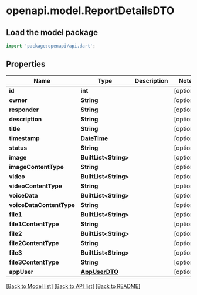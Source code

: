 # openapi.model.ReportDetailsDTO

## Load the model package
```dart
import 'package:openapi/api.dart';
```

## Properties
Name | Type | Description | Notes
------------ | ------------- | ------------- | -------------
**id** | **int** |  | [optional] 
**owner** | **String** |  | [optional] 
**responder** | **String** |  | [optional] 
**description** | **String** |  | [optional] 
**title** | **String** |  | [optional] 
**timestamp** | [**DateTime**](DateTime.md) |  | [optional] 
**status** | **String** |  | [optional] 
**image** | **BuiltList&lt;String&gt;** |  | [optional] 
**imageContentType** | **String** |  | [optional] 
**video** | **BuiltList&lt;String&gt;** |  | [optional] 
**videoContentType** | **String** |  | [optional] 
**voiceData** | **BuiltList&lt;String&gt;** |  | [optional] 
**voiceDataContentType** | **String** |  | [optional] 
**file1** | **BuiltList&lt;String&gt;** |  | [optional] 
**file1ContentType** | **String** |  | [optional] 
**file2** | **BuiltList&lt;String&gt;** |  | [optional] 
**file2ContentType** | **String** |  | [optional] 
**file3** | **BuiltList&lt;String&gt;** |  | [optional] 
**file3ContentType** | **String** |  | [optional] 
**appUser** | [**AppUserDTO**](AppUserDTO.md) |  | [optional] 

[[Back to Model list]](../README.md#documentation-for-models) [[Back to API list]](../README.md#documentation-for-api-endpoints) [[Back to README]](../README.md)


